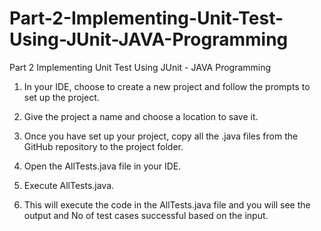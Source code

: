 # Part-2-Implementing-Unit-Test-Using-JUnit-JAVA-Programming
Part 2 Implementing Unit Test Using JUnit - JAVA Programming

1. In your IDE, choose to create a new project and follow the prompts to set up the project.

2. Give the project a name and choose a location to save it.

3. Once you have set up your project, copy all the .java files from the GitHub repository to the project folder.

4. Open the AllTests.java file in your IDE.

5. Execute AllTests.java.

6. This will execute the code in the AllTests.java file and you will see the output and No of test cases successful based on the input.

